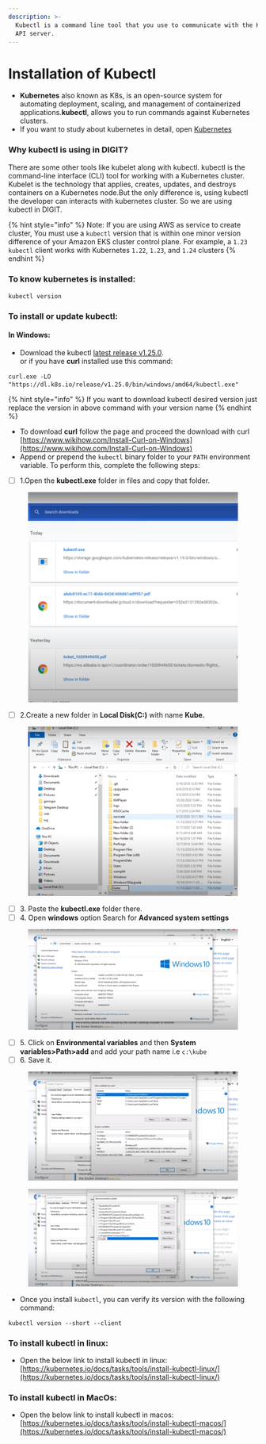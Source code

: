 ```yaml
---
description: >-
  Kubectl is a command line tool that you use to communicate with the Kubernetes
  API server.
---
```


# Installation of Kubectl



* **Kubernetes** also known as K8s, is an open-source system for automating deployment, scaling, and management of containerized applications.**kubectl**, allows you to run commands against Kubernetes clusters.
* If you want to study about kubernetes in detail, open [Kubernetes](https://kubernetes.io/docs/concepts/overview/)

### Why kubectl is using in DIGIT?

There are some other tools like kubelet along with kubectl. kubectl is the command-line interface (CLI) tool for working with a Kubernetes cluster. Kubelet is the technology that applies, creates, updates, and destroys containers on a Kubernetes node.But the only difference is, using kubectl the developer can interacts with kubernetes cluster. So we are using kubectl in DIGIT.

{% hint style="info" %}
Note: If you are using AWS as service to create cluster, You must use a `kubectl` version that is within one minor version difference of your Amazon EKS cluster control plane. For example, a `1.23` `kubectl` client works with Kubernetes `1.22`, `1.23`, and `1.24` clusters
{% endhint %}

### To know kubernetes is installed:

```
kubectl version
```

### To install or update kubectl:

#### In Windows:

* Download the kubectl [latest release v1.25.0](https://dl.k8s.io/release/v1.25.0/bin/windows/amd64/kubectl.exe).\
  or if you have **curl** installed use this command:

```
curl.exe -LO "https://dl.k8s.io/release/v1.25.0/bin/windows/amd64/kubectl.exe"
```

{% hint style="info" %}
If you want to download kubectl desired version just replace the version in above command with your version name
{% endhint %}

* To download **curl** follow the page and proceed the download with curl [https://www.wikihow.com/Install-Curl-on-Windows](https://www.wikihow.com/Install-Curl-on-Windows)
* Append or prepend the `kubectl` binary folder to your `PATH` environment variable. To perform this, complete the following steps:&#x20;

<!---->

* [ ] 1.Open the **kubectl.exe** folder in files and copy that folder.

<figure><img src="../../../.gitbook/assets/Screenshot from 2022-12-06 09-14-29.png" alt=""><figcaption></figcaption></figure>

* [ ] 2.Create a new folder in **Local Disk(C:)** with name **Kube.**

<figure><img src="../../../.gitbook/assets/Screenshot from 2022-12-06 10-09-26.png" alt=""><figcaption></figcaption></figure>

* [ ] 3\. Paste the **kubectl.exe** folder there.
* [ ] 4\. Open **windows** option Search for **Advanced system settings**&#x20;

<figure><img src="../../../.gitbook/assets/Screenshot from 2022-12-06 10-18-49.png" alt=""><figcaption></figcaption></figure>

* [ ] 5\. Click on **Environmental variables** and then **System variables>Path>add** and add your path name i.e `c:\kube`
* [ ] 6\. Save it.

<figure><img src="../../../.gitbook/assets/Screenshot from 2022-12-06 10-19-05.png" alt=""><figcaption></figcaption></figure>

<figure><img src="../../../.gitbook/assets/Screenshot from 2022-12-06 12-47-16.png" alt=""><figcaption></figcaption></figure>

* Once you install `kubectl`, you can verify its version with the following command:

```
kubectl version --short --client
```

### To install kubectl in linux:

* Open the below link to install kubectl in linux:\
  [https://kubernetes.io/docs/tasks/tools/install-kubectl-linux/](https://kubernetes.io/docs/tasks/tools/install-kubectl-linux/)

### To install kubectl in MacOs:

* Open the below link to install kubectl in macos:\
  [https://kubernetes.io/docs/tasks/tools/install-kubectl-macos/](https://kubernetes.io/docs/tasks/tools/install-kubectl-macos/)
